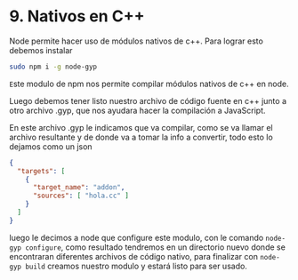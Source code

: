 # 9. Nativos en C++

Node permite hacer uso de módulos nativos de c++. Para lograr esto debemos instalar

```bash
sudo npm i -g node-gyp
```

`E`ste modulo de npm nos permite compilar módulos nativos de c++ en node.

Luego debemos tener listo nuestro archivo de código fuente en c++ junto a otro archivo .gyp, que nos ayudara hacer la compilación a JavaScript.

En este archivo .gyp le indicamos que va compilar, como se va llamar el archivo resultante y de donde va a tomar la info a convertir, todo esto lo dejamos como un json

```json
{
  "targets": [
    {   
      "target_name": "addon",
      "sources": [ "hola.cc" ]
    }
  ]
}
```

luego le decimos a node que configure este modulo, con le comando `node-gyp configure`, como resultado tendremos en un directorio nuevo donde se encontraran diferentes archivos de código nativo, para finalizar con `node-gyp build` creamos nuestro modulo y estará listo para ser usado.
